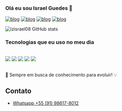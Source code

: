### Olá eu sou Israel Guedes 👋
[![blog](https://img.shields.io/badge/LinkedIn-0077B5?style=for-the-badge&logo=linkedin&logoColor=white)](link)
[![blog](https://img.shields.io/badge/TikTok-000000?style=for-the-badge&logo=tiktok&logoColor=white)](link)
[![blog](https://img.shields.io/badge/YouTube-FF0000?style=for-the-badge&logo=youtube&logoColor=white)](link)
[![blog](https://img.shields.io/badge/Instagram-E4405F?style=for-the-badge&logo=instagram&logoColor=white)](link)

![izisrael08 GitHub stats](https://github-readme-stats.vercel.app/api?username=izisrael08&show_icons=true&theme=dracula)

### Tecnologias que eu uso no meu dia

<div style="display: inline_block"><br/>

<img aline="center" alto="html5" src="https://img.shields.io/badge/HTML5-E34F26?style=for-the-badge&logo=html5&logoColor=white" >
<img aline="center" alto="css" src="https://img.shields.io/badge/CSS3-1572B6?style=for-the-badge&logo=css3&logoColor=white" >
<img aline="center" alto="javascript" src="https://img.shields.io/badge/JavaScript-F7DF1E?style=for-the-badge&logo=javascript&logoColor=black">
<img aline="center" alto="node.js" src="https://img.shields.io/badge/Node.js-43853D?style=for-the-badge&logo=node.js&logoColor=white">
<img aline="center" alto="react" src="https://img.shields.io/badge/React-20232A?style=for-the-badge&logo=react&logoColor=61DAFB">

</div><br/>

🚀 Sempre em busca de conhecimento para evoluir! 💡

## Contato
- [Whatsapp +55 (91) 98617-8012](link)<br/>
